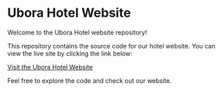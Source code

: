 # Ubora Hotel Website

Welcome to the Ubora Hotel website repository! 

This repository contains the source code for our hotel website. You can view the live site by clicking the link below:

[Visit the Ubora Hotel Website](https://shilaku-f1.github.io/Ubora-Hotel/)

Feel free to explore the code and check out our website.
